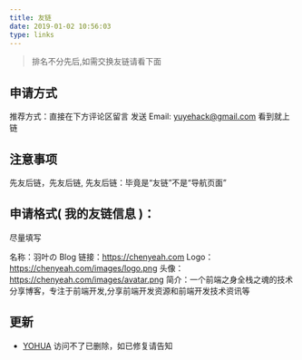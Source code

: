 ```yaml
---
title: 友链
date: 2019-01-02 10:56:03
type: links
---
```


> 排名不分先后,如需交换友链请看下面

## 申请方式

推荐方式：直接在下方评论区留言
发送 Email: yuyehack@gmail.com
看到就上链

## 注意事项

先友后链，先友后链, 先友后链：毕竟是“友链”不是“导航页面”

## 申请格式( 我的友链信息 )：

尽量填写

名称：羽叶の Blog
链接：https://chenyeah.com
Logo：https://chenyeah.com/images/logo.png
头像： https://chenyeah.com/images/avatar.png
简介：一个前端之身全栈之魂的技术分享博客，专注于前端开发,分享前端开发资源和前端开发技术资讯等

## 更新

- [YOHUA](https://yohua.ml) 访问不了已删除，如已修复请告知
